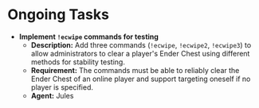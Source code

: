 # Ongoing Tasks

- **Implement `!ecwipe` commands for testing**
  - **Description:** Add three commands (`!ecwipe`, `!ecwipe2`, `!ecwipe3`) to allow administrators to clear a player's Ender Chest using different methods for stability testing.
  - **Requirement:** The commands must be able to reliably clear the Ender Chest of an online player and support targeting oneself if no player is specified.
  - **Agent:** Jules
